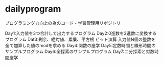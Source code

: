 # dailyprogram
プログラミング力向上の為のコード・学習管理用リポジトリ

Day1:入力値を3つ合計して出力するプログラム
Day2:0進数を2進数に変換するプログラム
Dat3:剰余、絶対値、累乗、平方根
     ビット演算
     入力値N個の整数を全て加算した値のmodを求める
Day4:関数の座学
Day5:定数時間と線形時間のサンプルプログラム
Day6:全探索のサンプルプログラム
Day7:二分探索と対数時間座学

